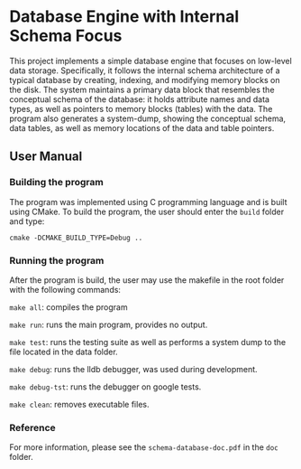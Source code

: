 
# Database Engine with Internal Schema Focus

This project implements a simple database engine that focuses on low-level data storage. Specifically, it follows the internal schema architecture of a typical database by creating, indexing, and modifying memory blocks on the disk. The system maintains a primary data block that resembles the conceptual schema of the database: it holds attribute names and data types, as well as pointers to memory blocks (tables) with the data. The program also generates a system-dump, showing the conceptual schema, data tables, as well as memory locations of the data and table pointers.

## User Manual

### Building the program

The program was implemented using C programming language and is built using CMake. To build the program, the user should enter the `build` folder and type:

`cmake -DCMAKE_BUILD_TYPE=Debug ..`

### Running the program

After the program is build, the user may use the makefile in the root folder with the following commands:

`make all`: compiles the program

`make run`: runs the main program, provides no output.

`make test`: runs the testing suite as well as performs a system dump to the file located in the data folder.

`make debug`: runs the lldb debugger, was used during development.

`make debug-tst`: runs the debugger on google tests.

`make clean`: removes executable files.


### Reference

For more information, please see the `schema-database-doc.pdf` in the `doc` folder.